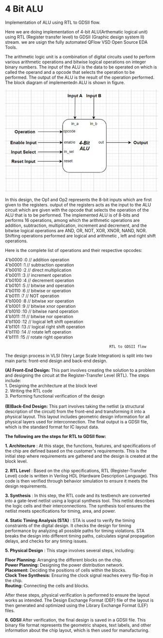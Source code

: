 # 4 Bit ALU
Implementation of ALU using RTL to GDSII flow.

Here we are doing implementation of 4-bit ALU(Arthematic logical unit) using RTL (Register
transfer level) to GDSII (Graphic design system II) stream. we are usign the fully automated QFlow VSD Open Source EDA Tools.

The arithmetic logic unit is a combination of digital circuits used to perform various arithmetic operations and bitwise logical operations on integer binary numbers. The input of the ALU is the data to be operated on which is called the operand and a opcode that selects the operation to be performed. The output of the ALU is the result of the operation performed. The block diagram of implementedn ALU is shown in figure. 

![image alt](https://github.com/atulg4676/4_bit_alu/blob/main/alu.jpg?raw=true)

In this design, the Op1 and Op2 represents the 8-bit inputs which are first given to the registers. output of the registers acts as the input to the ALU circuit which are given with the opcode that selects the operation of the ALU that is to be performed. The implemented ALU is of 8-bits and performs 16 operations, among which the arithmetic operations are addition, subtraction, multiplication, increment and decrement, and the bitwise logical operations are AND, OR, NOT, XOR, XNOR, NAND, NOR. Shifting operations performed are logical and arithmetic , left and right shift operations.

Here is the complete list of operations and their respective opcodes:

4'b0000 :0 // addition operation  <br>
4'b0001 :1 // subtraction operation <br>
4'b0010 :2 // direct multiplication <br>
4'b0011 :3 // increment operation <br>
4'b0100 :4 // decrement operation <br>
4'b0101 :5 // bitwise and operation <br>
4'b0110 :6 // bitwise or operation <br>
4'b0111 :7 // NOT operation <br>
4'b1000 :8 // bitwise xor operation <br>
4'b1001 :9 // bitwise xnor operation <br>
4'b1010 :10 // bitwise nand operation <br>
4'b1011 :11 // bitwise nor operation <br>
4'b1100 :12 // logical left shift operation <br>
4'b1101 :13 // logical right shift operation <br>
4'b1110 :14 // rotate left operation <br>
4'b1111 :15 // rotate right operation <br>

                                                    RTL to GDSII flow
The design process in VLSI (Very Large Scale Integration) is split into two main parts: front-end design and back-end design.

**(A) Front-End Design:** This part involves creating the solution to a problem and designing the circuit at the Register-Transfer Level (RTL). The steps include:<br>
                          1. Designing the architecture at the block level <br>
                          2. Writing the RTL code <br>
                          3. Performing functional verification of the design <br>                     
**(B)Back-End Design:** This part involves taking the netlist (a structural description of the circuit) from the front-end and transforming it into a physical layout. This                           layout includes geometric design information for all physical layers used for interconnection. The final output is a GDSII file, which is the                                 standard format for IC layout data.

**The following are the steps for RTL to GDSII flow:**

**1. Architecture** :
At this stage, the functions, features, and specifications of the chip are defined based on the customer's requirements. This is the initial step where requirements are gathered and the design is created at the block level.

**2. RTL Level** :
Based on the chip specifications, RTL (Register-Transfer Level) code is written in Verilog HDL (Hardware Description Language). This code is then verified through behavior simulation to ensure it meets the design requirements.

**3. Synthesis** :
In this step, the RTL code and its testbench are converted into a gate-level netlist using a logical synthesis tool. This netlist describes the logic cells and their interconnections. The synthesis tool ensures the netlist meets specifications for timing, area, and power.

**4. Static Timing Analysis (STA)** :
STA is used to verify the timing constraints of the digital design. It checks the design for timing performance by analyzing all possible paths for timing violations. STA breaks the design into different timing paths, calculates signal propagation delays, and checks for any timing issues.

**5. Physical Design** :
This stage involves several steps, including:

**Floor Planning:** Arranging the different blocks on the chip. <br>
**Power Planning:** Designing the power distribution network. <br>
**Placement:** Deciding the positions of cells within the blocks. <br>
**Clock Tree Synthesis:** Ensuring the clock signal reaches every flip-flop in the chip. <br>
**Routing:** Connecting the cells and blocks. <br>

After these steps, physical verification is performed to ensure the layout works as intended. The Design Exchange Format (DEF) file of the layout is then generated and optimized using the Library Exchange Format (LEF) files.

**6. GDSII**
After verification, the final design is saved in a GDSII file. This binary file format represents the geometric shapes, text labels, and other information about the chip layout, which is then used for manufacturing.
